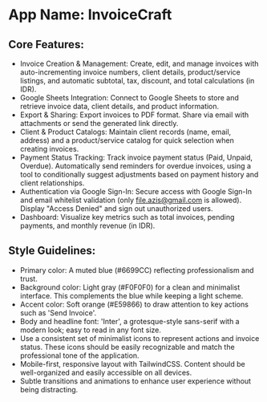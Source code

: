 # **App Name**: InvoiceCraft

## Core Features:

- Invoice Creation & Management: Create, edit, and manage invoices with auto-incrementing invoice numbers, client details, product/service listings, and automatic subtotal, tax, discount, and total calculations (in IDR).
- Google Sheets Integration: Connect to Google Sheets to store and retrieve invoice data, client details, and product information.
- Export & Sharing: Export invoices to PDF format. Share via email with attachments or send the generated link directly.
- Client & Product Catalogs: Maintain client records (name, email, address) and a product/service catalog for quick selection when creating invoices.
- Payment Status Tracking: Track invoice payment status (Paid, Unpaid, Overdue). Automatically send reminders for overdue invoices, using a tool to conditionally suggest adjustments based on payment history and client relationships.
- Authentication via Google Sign-In: Secure access with Google Sign-In and email whitelist validation (only file.azis@gmail.com is allowed). Display "Access Denied" and sign out unauthorized users.
- Dashboard: Visualize key metrics such as total invoices, pending payments, and monthly revenue (in IDR).

## Style Guidelines:

- Primary color: A muted blue (#6699CC) reflecting professionalism and trust.
- Background color: Light gray (#F0F0F0) for a clean and minimalist interface. This complements the blue while keeping a light scheme.
- Accent color: Soft orange (#E59866) to draw attention to key actions such as 'Send Invoice'.
- Body and headline font: 'Inter', a grotesque-style sans-serif with a modern look; easy to read in any font size.
- Use a consistent set of minimalist icons to represent actions and invoice status. These icons should be easily recognizable and match the professional tone of the application.
- Mobile-first, responsive layout with TailwindCSS. Content should be well-organized and easily accessible on all devices.
- Subtle transitions and animations to enhance user experience without being distracting.